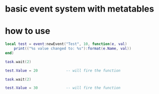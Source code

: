 # basic event system with metatables

# how to use

```lua
local test = event:newEvent("Test", 10, function(e, val) 
    print(("%s value changed to: %s"):format(e.Name, val))
end)

task.wait(2)

test.Value = 20             -- will fire the function

task.wait(2)

test.Value = 30             -- will fire the function
```
